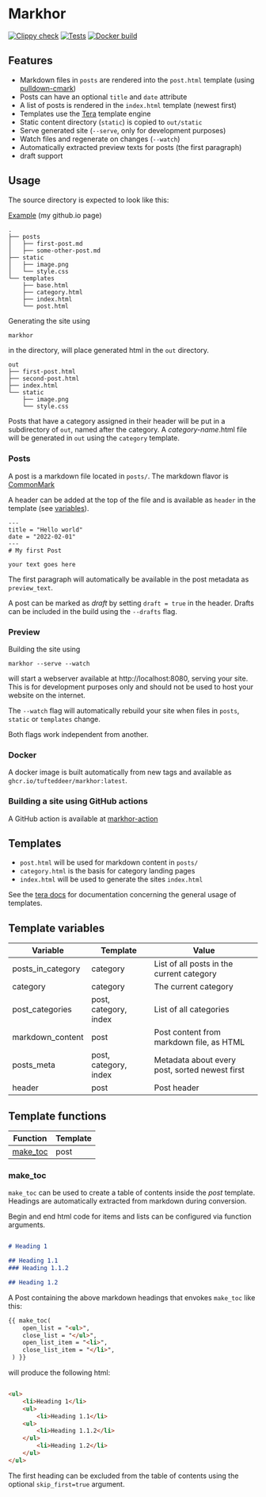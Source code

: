 # Markhor

[![Clippy check](https://github.com/tufteddeer/markhor/actions/workflows/clippy.yml/badge.svg)](https://github.com/tufteddeer/markhor/actions/workflows/clippy.yml)
[![Tests](https://github.com/tufteddeer/markhor/actions/workflows/test.yml/badge.svg)](https://github.com/tufteddeer/markhor/actions/workflows/test.yml)
[![Docker build](https://github.com/tufteddeer/markhor/actions/workflows/docker.yaml/badge.svg)](https://github.com/tufteddeer/markhor/actions/workflows/docker.yaml)

## Features

- Markdown files in `posts` are rendered into the `post.html` template (using [pulldown-cmark](https://crates.io/crates/pulldown-cmark))
- Posts can have an optional `title` and `date` attribute
- A list of posts is rendered in the `index.html` template (newest first)
- Templates use the [Tera](https://tera.netlify.app/) template engine
- Static content directory (`static`) is copied to `out/static`
- Serve generated site (`--serve`, only for development purposes)
- Watch files and regenerate on changes (`--watch`)
- Automatically extracted preview texts for posts (the first paragraph)
- draft support

## Usage

The source directory is expected to look like this:

[Example](https://github.com/tufteddeer/tufteddeer.github.io) (my github.io page)

```
.
├── posts
│   ├── first-post.md
│   ├── some-other-post.md
├── static
│   ├── image.png
│   └── style.css
└── templates
    ├── base.html
    ├── category.html
    ├── index.html
    └── post.html
```

Generating the site using

```bash
markhor 
```

in the directory, will place generated html in the `out` directory.

```
out
├── first-post.html
├── second-post.html
├── index.html
└── static
    ├── image.png
    └── style.css
```

Posts that have a category assigned in their header will be put in a subdirectory of `out`, named after the category. A _category-name_.html file will be generated in `out` using the `category` template.

### Posts

A post is a markdown file located in `posts/`.
The markdown flavor is [CommonMark](https://commonmark.org/)

A header can be added at the top of the file and is available as `header` in the template (see [variables](#template-variables)).

```
---
title = "Hello world"
date = "2022-02-01"
---
# My first Post

your text goes here
```
The first paragraph will automatically be available in the post metadata as `preview_text`.

A post can be marked as _draft_ by setting `draft = true` in the header. Drafts can be included in the build using the `--drafts` flag.

### Preview

Building the site using

```
markhor --serve --watch
```

will start a webserver available at http://localhost:8080, serving your site. This is for development purposes only and should not be used to host your website on the internet.

The `--watch` flag will automatically rebuild your site when files in `posts`, `static` or `templates` change.

Both flags work independent from another.

### Docker

A docker image is built automatically from new tags and available as `ghcr.io/tufteddeer/markhor:latest`.

### Building a site using GitHub actions

A GitHub action is available at [markhor-action](https://github.com/tufteddeer/markhor-action)

## Templates

* `post.html` will be used for markdown content in `posts/`
* `category.html` is the basis for category landing pages
* `index.html` will be used to generate the sites `index.html`

See the [tera docs](https://tera.netlify.app/docs/) for documentation concerning the general usage of templates.

## Template variables

| **Variable**      | **Template**          | **Value**
| ----------------- | --------------------- |---------------------
| posts_in_category | category              | List of all posts in the current category
| category          | category              | The current category
| post_categories   | post, category, index | List of all categories
| markdown_content  | post                  | Post content from markdown file, as HTML
| posts_meta        | post, category, index | Metadata about every post, sorted newest first
| header            | post                  | Post header

## Template functions

| **Function** | **Template** |
| ------------ | ------------ |
| [make_toc](#make_toc)     | post         |


### make_toc

`make_toc` can be used to create a table of contents inside the _post_ template. Headings are automatically extracted from markdown during conversion.

Begin and end html code for items and lists can be configured via function arguments.

```markdown

# Heading 1

## Heading 1.1
### Heading 1.1.2

## Heading 1.2

```

A Post containing the above markdown headings that envokes `make_toc` like this:

```html
{{ make_toc(
    open_list = "<ul>",
    close_list = "</ul>",
    open_list_item = "<li>",
    close_list_item = "</li>",
 ) }}
```

will produce the following html:

```html

<ul>
    <li>Heading 1</li>
    <ul>
        <li>Heading 1.1</li>
    <ul>
        <li>Heading 1.1.2</li>
    </ul>
        <li>Heading 1.2</li>
    </ul>
</ul>
```

The first heading can be excluded from the table of contents using the optional `skip_first=true` argument.
